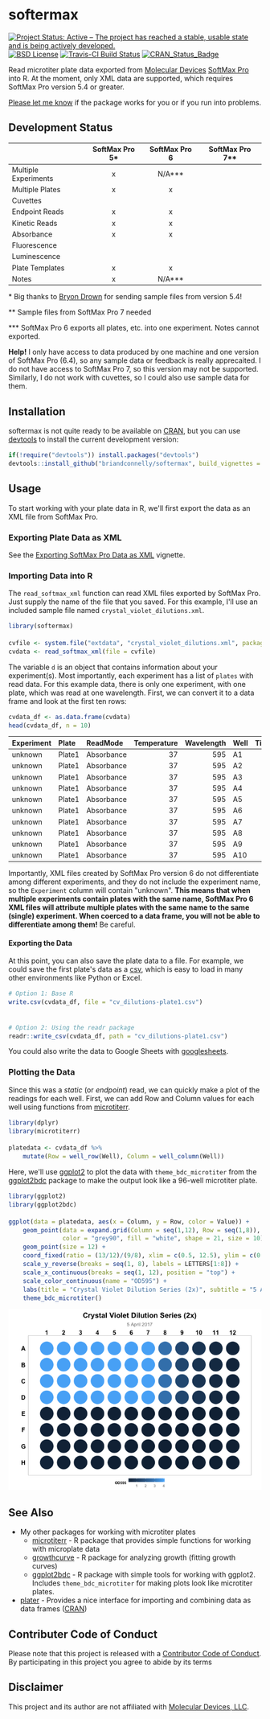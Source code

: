 softermax
================

[![Project Status: Active – The project has reached a stable, usable state and is being actively developed.](http://www.repostatus.org/badges/latest/active.svg)](http://www.repostatus.org/#active) [![BSD License](https://img.shields.io/badge/license-BSD-brightgreen.svg)](https://opensource.org/licenses/BSD-2-Clause) [![Travis-CI Build Status](https://travis-ci.org/briandconnelly/softermax.svg?branch=master)](https://travis-ci.org/briandconnelly/softermax) [![CRAN\_Status\_Badge](http://www.r-pkg.org/badges/version/softermax)](https://cran.r-project.org/package=softermax)

Read microtiter plate data exported from [Molecular Devices](https://www.moleculardevices.com) [SoftMax Pro](https://www.moleculardevices.com/systems/microplate-readers/softmax-pro-7-software) into R. At the moment, only XML data are supported, which requires SoftMax Pro version 5.4 or greater.

[Please let me know](https://github.com/briandconnelly/softermax/issues) if the package works for you or if you run into problems.

Development Status
------------------

|                      | SoftMax Pro 5\* | SoftMax Pro 6 | SoftMax Pro 7\*\* |
|----------------------|:---------------:|:-------------:|:-----------------:|
| Multiple Experiments |        x        |   N/A\*\*\*   |                   |
| Multiple Plates      |        x        |       x       |                   |
| Cuvettes             |                 |               |                   |
| Endpoint Reads       |        x        |       x       |                   |
| Kinetic Reads        |        x        |       x       |                   |
| Absorbance           |        x        |       x       |                   |
| Fluorescence         |                 |               |                   |
| Luminescence         |                 |               |                   |
| Plate Templates      |        x        |       x       |                   |
| Notes                |        x        |   N/A\*\*\*   |                   |

\* Big thanks to [Bryon Drown](https://github.com/bdrown) for sending sample files from version 5.4!

\*\* Sample files from SoftMax Pro 7 needed

\*\*\* SoftMax Pro 6 exports all plates, etc. into one experiment. Notes cannot exported.

**Help!** I only have access to data produced by one machine and one version of SoftMax Pro (6.4), so any sample data or feedback is really apprecaited. I do not have access to SoftMax Pro 7, so this version may not be supported. Similarly, I do not work with cuvettes, so I could also use sample data for them.

Installation
------------

softermax is not quite ready to be available on [CRAN](http://cran.r-project.org), but you can use [devtools](http://cran.r-project.org/web/packages/devtools/index.html) to install the current development version:

``` r
if(!require("devtools")) install.packages("devtools")
devtools::install_github("briandconnelly/softermax", build_vignettes = TRUE)
```

Usage
-----

To start working with your plate data in R, we'll first export the data as an XML file from SoftMax Pro.

### Exporting Plate Data as XML

See the [Exporting SoftMax Pro Data as XML](vignettes/exporting-xml.Rmd) vignette.

### Importing Data into R

The `read_softmax_xml` function can read XML files exported by SoftMax Pro. Just supply the name of the file that you saved. For this example, I'll use an included sample file named `crystal_violet_dilutions.xml`.

``` r
library(softermax)

cvfile <- system.file("extdata", "crystal_violet_dilutions.xml", package = "softermax")
cvdata <- read_softmax_xml(file = cvfile)
```

The variable `d` is an object that contains information about your experiment(s). Most importantly, each experiment has a list of `plates` with read data. For this example data, there is only one experiment, with one plate, which was read at one wavelength. First, we can convert it to a data frame and look at the first ten rows:

``` r
cvdata_df <- as.data.frame(cvdata)
head(cvdata_df, n = 10)
```

| Experiment | Plate  | ReadMode   |  Temperature|  Wavelength| Well |  Time|   Value|
|:-----------|:-------|:-----------|------------:|-----------:|:-----|-----:|-------:|
| unknown    | Plate1 | Absorbance |           37|         595| A1   |    NA|  4.0000|
| unknown    | Plate1 | Absorbance |           37|         595| A2   |    NA|  4.0000|
| unknown    | Plate1 | Absorbance |           37|         595| A3   |    NA|  4.0000|
| unknown    | Plate1 | Absorbance |           37|         595| A4   |    NA|  4.0000|
| unknown    | Plate1 | Absorbance |           37|         595| A5   |    NA|  4.0000|
| unknown    | Plate1 | Absorbance |           37|         595| A6   |    NA|  4.0000|
| unknown    | Plate1 | Absorbance |           37|         595| A7   |    NA|  4.0000|
| unknown    | Plate1 | Absorbance |           37|         595| A8   |    NA|  2.7609|
| unknown    | Plate1 | Absorbance |           37|         595| A9   |    NA|  1.5331|
| unknown    | Plate1 | Absorbance |           37|         595| A10  |    NA|  0.8534|

Importantly, XML files created by SoftMax Pro version 6 do not differentiate among different experiments, and they do not include the experiment name, so the `Experiment` column will contain "unknown". **This means that when multiple experiments contain plates with the same name, SoftMax Pro 6 XML files will attribute multiple plates with the same name to the same (single) experiment. When coerced to a data frame, you will not be able to differentiate among them!** Be careful.

#### Exporting the Data

At this point, you can also save the plate data to a file. For example, we could save the first plate's data as a [csv](https://en.wikipedia.org/wiki/Comma-separated_values), which is easy to load in many other environments like Python or Excel.

``` r
# Option 1: Base R
write.csv(cvdata_df, file = "cv_dilutions-plate1.csv")


# Option 2: Using the readr package
readr::write_csv(cvdata_df, path = "cv_dilutions-plate1.csv")
```

You could also write the data to Google Sheets with [googlesheets](https://github.com/jennybc/googlesheets).

### Plotting the Data

Since this was a *static* (or *endpoint*) read, we can quickly make a plot of the readings for each well. First, we can add Row and Column values for each well using functions from [microtiterr](https://github.com/briandconnelly/microtiterr).

``` r
library(dplyr)
library(microtiterr)

platedata <- cvdata_df %>%
    mutate(Row = well_row(Well), Column = well_column(Well))
```

Here, we'll use [ggplot2](https://cran.r-project.org/package=ggplot2) to plot the data with `theme_bdc_microtiter` from the [ggplot2bdc](https://github.com/briandconnelly/ggplot2bdc) package to make the output look like a 96-well microtiter plate.

``` r
library(ggplot2)
library(ggplot2bdc)

ggplot(data = platedata, aes(x = Column, y = Row, color = Value)) +
    geom_point(data = expand.grid(Column = seq(1,12), Row = seq(1,8)),
               color = "grey90", fill = "white", shape = 21, size = 10) +
    geom_point(size = 12) +
    coord_fixed(ratio = (13/12)/(9/8), xlim = c(0.5, 12.5), ylim = c(0.6, 8.4)) +
    scale_y_reverse(breaks = seq(1, 8), labels = LETTERS[1:8]) +
    scale_x_continuous(breaks = seq(1, 12), position = "top") +
    scale_color_continuous(name = "OD595") +
    labs(title = "Crystal Violet Dilution Series (2x)", subtitle = "5 April 2017") +
    theme_bdc_microtiter()
```

![](inst/img/README-StaticPlot-1.png)

See Also
--------

-   My other packages for working with microtiter plates
    -   [microtiterr](https://github.com/briandconnelly/microtiterr) - R package that provides simple functions for working with microplate data
    -   [growthcurve](https://github.com/briandconnelly/growthcurve) - R package for analyzing growth (fitting growth curves)
    -   [ggplot2bdc](https://github.com/briandconnelly/ggplot2bdc) - R package with simple tools for working with ggplot2. Includes `theme_bdc_microtiter` for making plots look like microtiter plates.
-   [plater](https://github.com/ropenscilabs/plater) - Provides a nice interface for importing and combining data as data frames ([CRAN](https://cran.r-project.org/package=plater))

Contributer Code of Conduct
---------------------------

Please note that this project is released with a [Contributor Code of Conduct](CONDUCT.md). By participating in this project you agree to abide by its terms

Disclaimer
----------

This project and its author are not affiliated with [Molecular Devices, LLC](https://www.moleculardevices.com).
